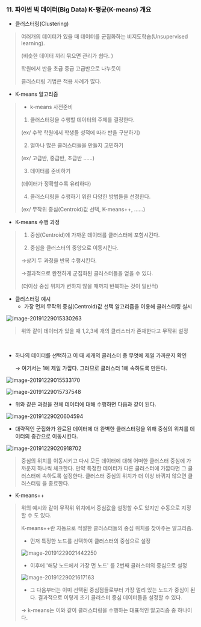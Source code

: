 ### 11. 파이썬 빅 데이터(Big Data) K-평균(K-means) 개요

- 클러스터링(Clustering)

> 여러개의 데이터가 있을 때 데이터를 군집화하는 비지도학습(Unsupervised learning).
>
> (비슷한 데이터 끼리 묶으면 관리가 쉽다. )
>
> 학원에서 반을 초급 중급 고급반으로 나누듯이 
>
> 클러스터링 기법은 적용 사례가 많다. 

- K-means 알고리즘 

> * k-means 사전준비
>
> 1) 클러스터링을 수행할 데이터의 주제를 결정한다. 
>
> (ex/ 수학 학원에서 학생들 성적에 따라 반을 구분하기)
>
> 2) 얼마나 많은 클러스터들을 만들지 고민하기 
>
> (ex/ 고급반, 중급반, 초급반 ......)
>
> 3) 데이터를 준비하기 
>
> (데이터가 정확할수록 유리하다)
>
> 4) 클러스터링을 수행하기 위한 다양한 방법들을 선정한다. 
>
> (ex/ 무작위 중심(Centroid)값 선택, K-means++, ......)

- K-means 수행 과정 

> 1) 중심(Centroid)에 가까운 데이터를 클러스터에 포함시킨다. 
>
> 2) 중심을 클러스터의 중앙으로 이동시킨다. 
>
> →상기 두 과정을 반복 수행시킨다. 
>
> →결과적으로 완전하게 군집화된 클러스터들을 얻을 수 있다. 
>
> (더이상 중심 위치가 변하지 않을 때까지 반복하는 것이 일반적)

- 클러스터링 예시
  * 가장 먼저 무작위 중심(Centroid)값 선택 알고리즘을 이용해 클러스터링 실시 

![image-20191229015330263](C:\Users\drhee\AppData\Roaming\Typora\typora-user-images\image-20191229015330263.png)

> 위와 같이 데이터가 있을 때 1,2,3세 개의 클러스터가 존재한다고 무작위 설정 

​	

* 하나의 데이터를 선택하고 이 때 세개의 클러스터 중 무엇에 제일 가까운지 확인 

  → 여기서는 1에 제일 가깝다. 그러므로 클러스터 1에 속하도록 만든다. 

![image-20191229015533170](C:\Users\drhee\AppData\Roaming\Typora\typora-user-images\image-20191229015533170.png)

![image-20191229015737548](C:\Users\drhee\AppData\Roaming\Typora\typora-user-images\image-20191229015737548.png)

* 위와 같은 과정을 전체 데이터에 대해 수행하면 다음과 같이 된다. 

![image-20191229020604594](C:\Users\drhee\AppData\Roaming\Typora\typora-user-images\image-20191229020604594.png)

* 대략적인 군집화가 완료된 데이터에 더 완벽한 클러스터링을 위해 중심의 위치를 데이터의 중간으로 이동시킨다. 

![image-20191229020918702](C:\Users\drhee\AppData\Roaming\Typora\typora-user-images\image-20191229020918702.png)

> 중심의 위치를 이동시키고 다시 모든 데이터에 대해 어떠한 클러스터 중심에 가까운지 하나씩 체크한다. 만약 특정한 데이터가 다른 클러스터에 가깝다면 그 클러스터에 속하도록 설정한다. 클러스터 중심의 위치가 더 이상 바뀌지 않으면 클러스터링 을 종료한다. 



- K-means++

> 위의 예시와 같이 무작위 위치에서 중심값을 설정할 수도 있지만 수동으로 지정할 수 도 있다. 
>
> K-means++란 자동으로 적절한 클러스터들의 중심 위치를 찾아주는 알고리즘.
>
> * 먼저 특정한 노드를 선택하여 클러스터의 중심으로 설정 
>
> ![image-20191229021442250](C:\Users\drhee\AppData\Roaming\Typora\typora-user-images\image-20191229021442250.png)
>
> * 이후에 '해당 노드에서 가장 먼 노드' 를 2번째 클러스터의 중심으로 설정 
>
> ![image-20191229021617163](C:\Users\drhee\AppData\Roaming\Typora\typora-user-images\image-20191229021617163.png)
>
> * 그 다음부터는 이미 선택된 중심점들로부터 가장 멀리 있는 노드가 중심이 된다. 결과적으로 이렇게 초기 클러스터 중심 데이터들을 설정할 수 있다. 
>
> → k-means는 이와 같이 클러스터링을 수행하는 대표적인 알고리즘 중 하나이다. 
>
> 

